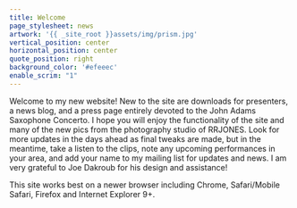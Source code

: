 ```yaml
---
title: Welcome
page_stylesheet: news
artwork: '{{ _site_root }}assets/img/prism.jpg'
vertical_position: center
horizontal_position: center
quote_position: right
background_color: '#efeeec'
enable_scrim: "1"
---
```

Welcome to my new website! New to the site are downloads for presenters, a news blog, and a press page entirely devoted to the John Adams Saxophone Concerto. I hope you will enjoy the functionality of the site and many of the new pics from the photography studio of RRJONES. Look for more updates in the days ahead as final tweaks are made, but in the meantime, take a listen to the clips, note any upcoming performances in your area, and add your name to my mailing list for updates and news. I am very grateful to Joe Dakroub for his design and assistance!

This site works best on a newer browser including Chrome, Safari/Mobile Safari, Firefox and Internet Explorer 9+.